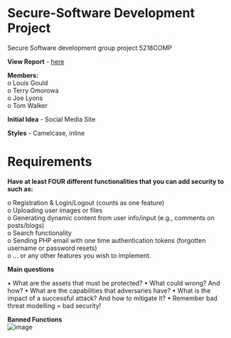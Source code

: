 # Secure-Software Development Project
Secure Software development group project 5218COMP <br>

**View Report** - [here](https://ljmu-my.sharepoint.com/:w:/g/personal/csmjlyon_ljmu_ac_uk/EToD0-Uu7LNGmUnWZ3nMYxwB5c5kX1W6G0IeTFJfo487dg?e=sO5Vxs)

**Members:** <br>
o Louis Gould <br>
o Terry Omorowa <br>
o Joe Lyons <br>
o Tom Walker <br>

**Initial Idea** - Social Media Site <br>

**Styles** - Camelcase, inline


# Requirements

**Have at least FOUR different functionalities that you can add security to such as:** <br>

o Registration & Login/Logout (counts as one feature) <br>
o Uploading user images or files <br>
o Generating dynamic content from user info/input (e.g., comments on posts/blogs) <br>
o Search functionality <br>
o Sending PHP email with one time authentication tokens (forgotten username or password resets) <br>
o ... or any other features you wish to implement. <br>

**Main questions**

• What are the assets that must be protected?
• What could wrong? And how?
• What are the capabilities that adversaries have?
• What is the impact of a successful attack? And how to mitigate it?
• Remember bad threat modelling = bad security!


**Banned Functions**
<br>
![image](https://github.com/user-attachments/assets/d34ddcbc-e5fb-4bec-89e2-7508ca461bb8)

